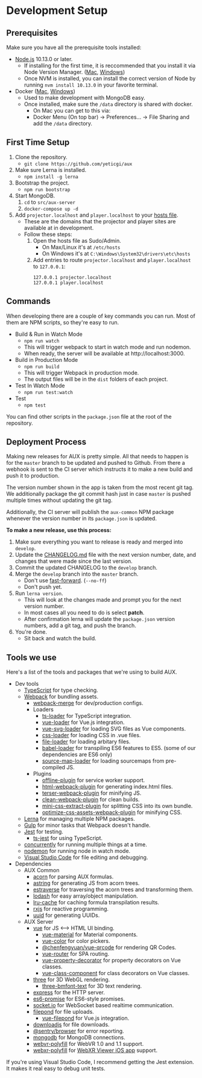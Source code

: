 # Development Setup

## Prerequisites

Make sure you have all the prerequisite tools installed:

- [Node.js](https://nodejs.org/en/download/) 10.13.0 or later.
    - If installing for the first time, it is reccommended that you install it via Node Version Manager. ([Mac][nvm-mac], [Windows][nvm-windows])
    - Once NVM is installed, you can install the correct version of Node by running `nvm install 10.13.0` in your favorite terminal.
- Docker ([Mac][docker-for-mac], [Windows][docker-for-windows])
    - Used to make development with MongoDB easy.
    - Once installed, make sure the `/data` directory is shared with docker.
        - On Mac you can get to this via:
        - Docker Menu (On top bar) -> Preferences... -> File Sharing and add the `/data` directory.

## First Time Setup

1. Clone the repository.
    - `git clone https://github.com/yeticgi/aux`
2. Make sure Lerna is installed.
    - `npm install -g lerna`
3. Bootstrap the project.
    - `npm run bootstrap`
4. Start MongoDB.
    1. `cd` to `src/aux-server`
    2. `docker-compose up -d`
5. Add `projector.localhost` and `player.localhost` to your [hosts file][hosts-file].
    - These are the domains that the projector and player sites are available at in development.
    - Follow these steps:
        1. Open the hosts file as Sudo/Admin.
            - On Max/Linux it's at `/etc/hosts`
            - On Windows it's at `C:\Windows\System32\drivers\etc\hosts`
        2. Add entries to route `projector.localhost` and `player.localhost` to `127.0.0.1`:
            ```
            127.0.0.1 projector.localhost
            127.0.0.1 player.localhost
            ```

## Commands

When developing there are a couple of key commands you can run.
Most of them are NPM scripts, so they're easy to run.

- Build & Run in Watch Mode
    - `npm run watch`
    - This will trigger webpack to start in watch mode and run nodemon.
    - When ready, the server will be available at http://localhost:3000.
- Build in Production Mode
    - `npm run build`
    - This will trigger Webpack in production mode.
    - The output files will be in the `dist` folders of each project.
- Test In Watch Mode
    - `npm run test:watch`
- Test
    - `npm test`

You can find other scripts in the `package.json` file at the root of the repository.

## Deployment Process

Making new releases for AUX is pretty simple. All that needs to happen is for the `master` branch to be updated and pushed to Github. From there a webhook is sent to the CI server which instructs it to make a new build and push it to production.

The version number shown in the app is taken from the most recent git tag. We additionally package the git commit hash just in case `master` is pushed multiple times without updating the git tag.

Additionally, the CI server will publish the `aux-common` NPM package whenever the version number in its `package.json` is updated.

**To make a new release, use this process:**

1. Make sure everything you want to release is ready and merged into `develop`.
2. Update the [CHANGELOG.md](./src/aux-server/CHANGELOG.md) file with the next version number, date, and changes that were made since the last version.
3. Commit the updated CHANGELOG to the `develop` branch.
4. Merge the `develop` branch into the `master` branch.
    - Don't use [fast-forward](https://ariya.io/2013/09/fast-forward-git-merge). (`--no-ff`)
    - Don't push yet.
5. Run `lerna version`.
    - This will look at the changes made and prompt you for the next version number.
    - In most cases all you need to do is select **patch**.
    - After confirmation lerna will update the `package.json` version numbers, add a git tag, and push the branch.
6. You're done.
    - Sit back and watch the build.


## Tools we use

Here's a list of the tools and packages that we're using to build AUX.

- Dev tools
    - [TypeScript](https://github.com/Microsoft/TypeScript) for type checking.
    - [Webpack](https://webpack.js.org/) for bundling assets.
        - [webpack-merge](https://github.com/survivejs/webpack-merge) for dev/production configs.
        - Loaders
            - [ts-loader](https://github.com/TypeStrong/ts-loader) for TypeScript integration.
            - [vue-loader](https://github.com/vuejs/vue-loader) for Vue.js integration.
            - [vue-svg-loader](https://github.com/visualfanatic/vue-svg-loader) for loading SVG files as Vue components.
            - [css-loader](https://github.com/webpack-contrib/css-loader) for loading CSS in .vue files.
            - [file-loader](https://github.com/webpack-contrib/file-loader) for loading arbitary files.
            - [babel-loader](https://github.com/babel/babel-loader) for transpiling ES6 features to ES5. (some of our dependencies are ES6 only)
            - [source-map-loader](https://github.com/webpack-contrib/source-map-loader) for loading sourcemaps from pre-compiled JS.
        - Plugins
            - [offline-plugin](https://github.com/NekR/offline-plugin) for service worker support.
            - [html-webpack-plugin](https://github.com/jantimon/html-webpack-plugin) for generating index.html files.
            - [terser-webpack-plugin](https://github.com/webpack-contrib/terser-webpack-plugin) for minifying JS.
            - [clean-webpack-plugin](https://github.com/johnagan/clean-webpack-plugin) for clean builds.
            - [mini-css-extract-plugin](https://github.com/webpack-contrib/mini-css-extract-plugin) for splitting CSS into its own bundle.
            - [optimize-css-assets-webpack-plugin](https://github.com/NMFR/optimize-css-assets-webpack-plugin) for minifying CSS.
    - [Lerna](https://github.com/lerna/lerna) for managing multiple NPM packages.
    - [Gulp](https://gulpjs.com/) for minor tasks that Webpack doesn't handle.
    - [Jest](https://jestjs.io/) for testing.
        - [ts-jest](https://kulshekhar.github.io/ts-jest/) for using TypeScript.
    - [concurrently](https://github.com/kimmobrunfeldt/concurrently) for running multiple things at a time.
    - [nodemon](https://nodemon.io/) for running node in watch mode.
    - [Visual Studio Code](https://code.visualstudio.com/) for file editing and debugging.
- Dependencies
    - AUX Common
        - [acorn](https://github.com/acornjs/acorn) for parsing AUX formulas.
        - [astring](https://github.com/davidbonnet/astring) for generating JS from acorn trees.
        - [estraverse](https://github.com/estools/estraverse) for traversing the acorn trees and transforming them.
        - [lodash](https://lodash.com/) for easy array/object manipulation.
        - [lru-cache](https://github.com/isaacs/node-lru-cache) for caching formula transpilation results.
        - [rxjs](https://github.com/ReactiveX/rxjs) for reactive programming.
        - [uuid](https://github.com/kelektiv/node-uuid) for generating UUIDs.
    - AUX Server
        - [vue](https://github.com/vuejs/vue) for JS <--> HTML UI binding.
            - [vue-material](https://github.com/vuematerial/vue-material) for Material components.
            - [vue-color](https://github.com/xiaokaike/vue-color) for color pickers.
            - [@chenfengyuan/vue-qrcode](https://fengyuanchen.github.io/vue-qrcode/) for rendering QR Codes.
            - [vue-router](https://github.com/vuejs/vue-router) for SPA routing.
            - [vue-property-decorator](https://github.com/kaorun343/vue-property-decorator) for property decorators on Vue classes.
            - [vue-class-component](https://github.com/vuejs/vue-class-component) for class decorators on Vue classes.
        - [three](https://threejs.org/) for 3D WebGL rendering.
            - [three-bmfont-text](https://github.com/Jam3/three-bmfont-text) for 3D text rendering.
        - [express](http://expressjs.com/) for the HTTP server.
        - [es6-promise](https://github.com/stefanpenner/es6-promise) for ES6-style promises.
        - [socket.io](https://github.com/socketio/socket.io) for WebSocket based realtime communication.
        - [filepond](https://github.com/pqina/filepond) for file uploads.
            - [vue-filepond](https://github.com/pqina/vue-filepond) for Vue.js integration.
        - [downloadjs](https://github.com/rndme/download) for file downloads.
        - [@sentry/browser](https://github.com/getsentry/sentry-javascript/tree/master/packages/browser) for error reporting.
        - [mongodb](https://github.com/mongodb/node-mongodb-native) for MongoDB connections.
        - [webvr-polyfill](https://github.com/immersive-web/webvr-polyfill) for WebVR 1.0 and 1.1 support.
        - [webxr-polyfill](https://github.com/mozilla/webxr-polyfill) for [WebXR Viewer iOS app](https://github.com/mozilla-mobile/webxr-ios) support.

If you're using Visual Studio Code, I recommend getting the Jest extension. It makes it real easy to debug unit tests.

[docker-for-mac]: https://docs.docker.com/v17.12/docker-for-mac/install/
[docker-for-windows]: https://docs.docker.com/docker-for-windows/install/
[nvm-mac]: https://github.com/creationix/nvm
[nvm-windows]: https://github.com/coreybutler/nvm-windows
[hosts-file]: https://en.wikipedia.org/wiki/Hosts_(file)